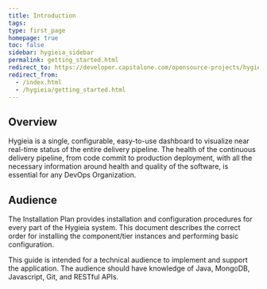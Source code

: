 ```yaml
---
title: Introduction
tags: 
type: first_page
homepage: true
toc: false
sidebar: hygieia_sidebar
permalink: getting_started.html
redirect_to: https://developer.capitalone.com/opensource-projects/hygieia
redirect_from:
  - /index.html
  - /hygieia/getting_started.html
---
```


## Overview  
Hygieia is a single, configurable, easy-to-use dashboard to visualize near real-time status of the entire delivery pipeline. The health of the continuous delivery pipeline, from code commit to production deployment, with all the necessary information around health and quality of the software, is essential for any DevOps Organization.
	

## Audience  
The Installation Plan provides installation and configuration procedures for every part of the Hygieia system. This document describes the correct order for installing the component/tier instances and performing basic configuration.

This guide is intended for a technical audience to implement and support the application. The audience should have knowledge of Java, MongoDB, Javascript, Git, and RESTful APIs.

